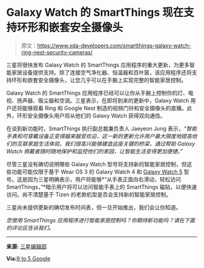 # Galaxy Watch 的 SmartThings 现在支持环形和嵌套安全摄像头

> 原文：<https://www.xda-developers.com/smartthings-galaxy-watch-ring-nest-security-cameras/>

三星将很快发布 Galaxy Watch 的 SmartThings 应用程序的重大更新，为更多智能家居设备提供支持。除了连接空气净化器、恒温器和百叶窗，该应用程序还将支持环形和嵌套安全摄像头，让您几乎可以在手腕上实现完整的智能家居控制。

Galaxy Watch 的 SmartThings 应用程序已经可以让你从手腕上控制你的灯、电视、扬声器、吸尘器和空调。三星表示，在即将到来的更新中，Galaxy Watch 用户还将能够观看 Ring 和 Google Nest 制造的视频门铃和安全摄像头的直播。此外，环形安全摄像头用户将从他们的 Galaxy Watch 获得双向通信。

在谈到新功能时，SmartThings 执行副总裁兼负责人 Jaeyeon Jung 表示，*“智能手表和可穿戴设备正变得越来越受欢迎，这一新的更新允许用户最大限度地提高他们的互联家庭生活体验。我们很高兴能够建造这座关键的桥梁，通过帮助 Galaxy Watch 佩戴者随时随地保护和监控他们的家园，让智能生活变得更加便捷。”*

尽管三星没有确切说明哪些 Galaxy Watch 型号将支持新的智能家居控制，但这些功能可能仅限于基于 Wear OS 3 的 Galaxy Watch 4 和 [Galaxy Watch 5](https://www.xda-developers.com/samsung-galaxy-watch-5-review/) 型号。这是因为三星明确表示，用户将能够*“从手表正面向右滑动，轻松访问 SmartThings，”*暗示用户将可以访问智能手表上的 SmartThings 磁贴，以便快速访问。尚不清楚基于 Tizen 的老款机型是否会支持新的智能家居控制。

三星尚未提供更新的确切发布时间表，但一旦开始推出，我们会让你知道。

*您使用 SmartThings 应用程序进行智能家居控制吗？你期待新功能吗？请在下面的评论区告诉我们。*

* * *

**来源:** [三星编辑部](https://news.samsung.com/us/samsung-galaxy-watch-update-offers-new-smart-home-controls-smartthings/)

**Via:**[9 to 5 Google](https://9to5google.com/2023/01/19/galaxy-watch-smartthings-update/)